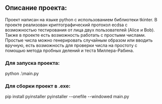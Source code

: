 ## Описание проекта:
Проект написан на языке python с использованием библиотеки tkinter.
В проекте реализован криптографический протокол ecdsa с возможностью тестирования от лица двух пользователей (Alice и Bob).
Также в проекте есть возможность работать с простыми числами.
Простые числа можно генерировать случайным образом или вводить вручную, есть возможность для проверки числа на простоту с помощью метода пробных делений и теста Миллера-Рабина.

### Для запуска проекта:
python .\main.py

### Для сборки проект в .exe:
pip install pyinstaller
pyinstaller --onefile --windowed main.py